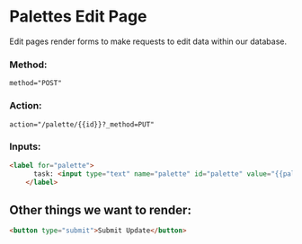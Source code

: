 # Palettes Edit Page

Edit pages render forms to make requests to edit data within our database.

### Method:
```
method="POST"
```
### Action:
```
action="/palette/{{id}}?_method=PUT"
```
### Inputs:
```html
<label for="palette">
      task: <input type="text" name="palette" id="palette" value="{{palette}}"/>
    </label>
 ```

## Other things we want to render:
```html
<button type="submit">Submit Update</button>
```